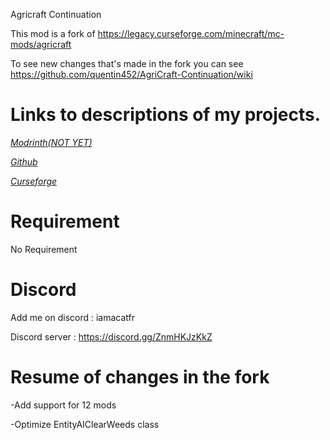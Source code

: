 Agricraft Continuation

This mod is a fork of https://legacy.curseforge.com/minecraft/mc-mods/agricraft

To see new changes that's made in the fork you can see https://github.com/quentin452/AgriCraft-Continuation/wiki

# Links to descriptions of my projects.

[*Modrinth(NOT YET)*]()

[*Github*](https://github.com/quentin452/AgriCraft-Continuation)

[*Curseforge*](https://legacy.curseforge.com/minecraft/mc-mods/agricraft-continuation)

# Requirement

No Requirement

# Discord

Add me on discord : iamacatfr

Discord server : https://discord.gg/ZnmHKJzKkZ

# Resume of changes in the fork

-Add support for 12 mods

-Optimize EntityAIClearWeeds class
